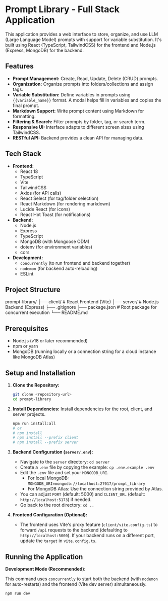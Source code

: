 # Prompt Library - Full Stack Application

This application provides a web interface to store, organize, and use LLM (Large Language Model) prompts with support for variable substitution. It's built using React (TypeScript, TailwindCSS) for the frontend and Node.js (Express, MongoDB) for the backend.

## Features

*   **Prompt Management:** Create, Read, Update, Delete (CRUD) prompts.
*   **Organization:** Organize prompts into folders/collections and assign tags.
*   **Variable Substitution:** Define variables in prompts using `{{variable_name}}` format. A modal helps fill in variables and copies the final prompt.
*   **Markdown Support:** Write prompt content using Markdown for formatting.
*   **Filtering & Search:** Filter prompts by folder, tag, or search term.
*   **Responsive UI:** Interface adapts to different screen sizes using TailwindCSS.
*   **RESTful API:** Backend provides a clean API for managing data.

## Tech Stack

*   **Frontend:**
    *   React 18
    *   TypeScript
    *   Vite
    *   TailwindCSS
    *   Axios (for API calls)
    *   React Select (for tag/folder selection)
    *   React Markdown (for rendering markdown)
    *   Lucide React (for icons)
    *   React Hot Toast (for notifications)
*   **Backend:**
    *   Node.js
    *   Express
    *   TypeScript
    *   MongoDB (with Mongoose ODM)
    *   dotenv (for environment variables)
    *   cors
*   **Development:**
    *   `concurrently` (to run frontend and backend together)
    *   `nodemon` (for backend auto-reloading)
    *   ESLint

## Project Structure

prompt-library/
├── client/ # React Frontend (Vite)
├── server/ # Node.js Backend (Express)
├── .gitignore
├── package.json # Root package for concurrent execution
└── README.md

## Prerequisites

*   Node.js (v18 or later recommended)
*   npm or yarn
*   MongoDB (running locally or a connection string for a cloud instance like MongoDB Atlas)

## Setup and Installation

1.  **Clone the Repository:**
    ```bash
    git clone <repository-url>
    cd prompt-library
    ```

2.  **Install Dependencies:**
    Install dependencies for the root, client, and server projects.
    ```bash
    npm run install:all
    # or
    # npm install
    # npm install --prefix client
    # npm install --prefix server
    ```

3.  **Backend Configuration (`server/.env`):**
    *   Navigate to the `server` directory: `cd server`
    *   Create a `.env` file by copying the example: `cp .env.example .env`
    *   Edit the `.env` file and set your `MONGODB_URI`.
        *   For local MongoDB: `MONGODB_URI=mongodb://localhost:27017/prompt_library`
        *   For MongoDB Atlas: Use the connection string provided by Atlas.
    *   You can adjust `PORT` (default: 5000) and `CLIENT_URL` (default: `http://localhost:5173`) if needed.
    *   Go back to the root directory: `cd ..`

4.  **Frontend Configuration (Optional):**
    *   The frontend uses Vite's proxy feature (`client/vite.config.ts`) to forward `/api` requests to the backend (defaulting to `http://localhost:5000`). If your backend runs on a different port, update the `target` in `vite.config.ts`.

## Running the Application

**Development Mode (Recommended):**

This command uses `concurrently` to start both the backend (with `nodemon` for auto-restarts) and the frontend (Vite dev server) simultaneously.

```bash
npm run dev